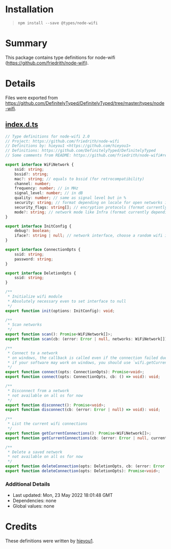 # Installation
> `npm install --save @types/node-wifi`

# Summary
This package contains type definitions for node-wifi (https://github.com/friedrith/node-wifi).

# Details
Files were exported from https://github.com/DefinitelyTyped/DefinitelyTyped/tree/master/types/node-wifi.
## [index.d.ts](https://github.com/DefinitelyTyped/DefinitelyTyped/tree/master/types/node-wifi/index.d.ts)
````ts
// Type definitions for node-wifi 2.0
// Project: https://github.com/friedrith/node-wifi
// Definitions by: hieyou1 <https://github.com/hieyou1>
// Definitions: https://github.com/DefinitelyTyped/DefinitelyTyped
// Some comments from README: https://github.com/friedrith/node-wifi#readme

export interface WiFiNetwork {
    ssid: string;
    bssid?: string;
    mac?: string; // equals to bssid (for retrocompatibility)
    channel: number;
    frequency: number; // in MHz
    signal_level: number; // in dB
    quality: number; // same as signal level but in %
    security: string; // format depending on locale for open networks in Windows
    security_flags: string[]; // encryption protocols (format currently depending of the OS)
    mode?: string; // network mode like Infra (format currently depending of the OS)
}

export interface InitConfig {
    debug?: boolean;
    iface?: string | null; // network interface, choose a random wifi interface if set to null
}

export interface ConnectionOpts {
    ssid: string;
    password: string;
}

export interface DeletionOpts {
    ssid: string;
}

/**
 * Initialize wifi module
 * Absolutely necessary even to set interface to null
 */
export function init(options: InitConfig): void;

/**
 * Scan networks
 */
export function scan(): Promise<WiFiNetwork[]>;
export function scan(cb: (error: Error | null, networks: WiFiNetwork[]) => void): void;

/**
 * Connect to a network
 * on windows, the callback is called even if the connection failed due to netsh limitations
 * if your software may work on windows, you should use `wifi.getCurrentConnections` to check if the connection succeeded
 */
export function connect(opts: ConnectionOpts): Promise<void>;
export function connect(opts: ConnectionOpts, cb: () => void): void;

/**
 * Disconnect from a network
 * not available on all os for now
 */
export function disconnect(): Promise<void>;
export function disconnect(cb: (error: Error | null) => void): void;

/**
 * List the current wifi connections
 */
export function getCurrentConnections(): Promise<WiFiNetwork[]>;
export function getCurrentConnections(cb: (error: Error | null, currentConnections: WiFiNetwork[]) => void): void;

/**
 * Delete a saved network
 * not available on all os for now
 */
export function deleteConnection(opts: DeletionOpts, cb: (error: Error | null) => void): void;
export function deleteConnection(opts: DeletionOpts): Promise<void>;

````

### Additional Details
 * Last updated: Mon, 23 May 2022 18:01:48 GMT
 * Dependencies: none
 * Global values: none

# Credits
These definitions were written by [hieyou1](https://github.com/hieyou1).
